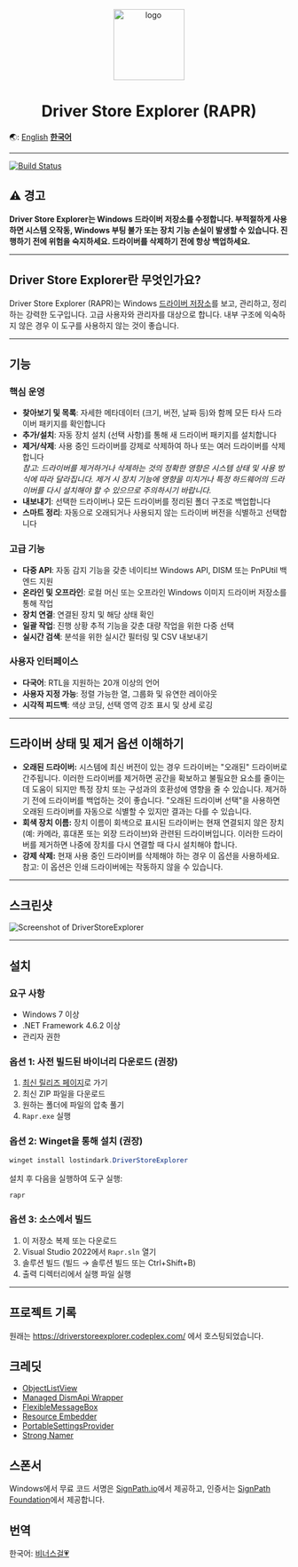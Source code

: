 <div align="center">

<img src="./Rapr/icon.ico" alt="logo" width="128">

# Driver Store Explorer (RAPR)

</div>

🌏: [English](/) [**한국어**](/README_KO.md)

---

[![Build Status](https://ci.appveyor.com/api/projects/status/kqtvhfq23am2gq26/branch/master?svg=true)](https://ci.appveyor.com/project/lostindark/driverstoreexplorer/branch/master)

## ⚠️ 경고
**Driver Store Explorer는 Windows 드라이버 저장소를 수정합니다. 부적절하게 사용하면 시스템 오작동, Windows 부팅 불가 또는 장치 기능 손실이 발생할 수 있습니다. 진행하기 전에 위험을 숙지하세요. 드라이버를 삭제하기 전에 항상 백업하세요.**

---

## Driver Store Explorer란 무엇인가요?

Driver Store Explorer (RAPR)는 Windows [드라이버 저장소](https://msdn.microsoft.com/ko-kr/library/ff544868(VS.85).aspx)를 보고, 관리하고, 정리하는 강력한 도구입니다. 고급 사용자와 관리자를 대상으로 합니다. 내부 구조에 익숙하지 않은 경우 이 도구를 사용하지 않는 것이 좋습니다.

---


## 기능

### 핵심 운영
* **찾아보기 및 목록**: 자세한 메타데이터 (크기, 버전, 날짜 등)와 함께 모든 타사 드라이버 패키지를 확인합니다
* **추가/설치**: 자동 장치 설치 (선택 사항)를 통해 새 드라이버 패키지를 설치합니다
* **제거/삭제**: 사용 중인 드라이버를 강제로 삭제하여 하나 또는 여러 드라이버를 삭제합니다  
	_참고: 드라이버를 제거하거나 삭제하는 것의 정확한 영향은 시스템 상태 및 사용 방식에 따라 달라집니다. 제거 시 장치 기능에 영향을 미치거나 특정 하드웨어의 드라이버를 다시 설치해야 할 수 있으므로 주의하시기 바랍니다._
* **내보내기**: 선택한 드라이버나 모든 드라이버를 정리된 폴더 구조로 백업합니다
* **스마트 정리**: 자동으로 오래되거나 사용되지 않는 드라이버 버전을 식별하고 선택합니다

### 고급 기능
* **다중 API**: 자동 감지 기능을 갖춘 네이티브 Windows API, DISM 또는 PnPUtil 백엔드 지원
* **온라인 및 오프라인**: 로컬 머신 또는 오프라인 Windows 이미지 드라이버 저장소를 통해 작업
* **장치 연결**: 연결된 장치 및 해당 상태 확인
* **일괄 작업**: 진행 상황 추적 기능을 갖춘 대량 작업을 위한 다중 선택
* **실시간 검색**: 분석을 위한 실시간 필터링 및 CSV 내보내기

### 사용자 인터페이스
* **다국어**: RTL을 지원하는 20개 이상의 언어
* **사용자 지정 가능**: 정렬 가능한 열, 그룹화 및 유연한 레이아웃
* **시각적 피드백**: 색상 코딩, 선택 영역 강조 표시 및 상세 로깅

---

## 드라이버 상태 및 제거 옵션 이해하기

- **오래된 드라이버:** 시스템에 최신 버전이 있는 경우 드라이버는 "오래된" 드라이버로 간주됩니다. 이러한 드라이버를 제거하면 공간을 확보하고 불필요한 요소를 줄이는 데 도움이 되지만 특정 장치 또는 구성과의 호환성에 영향을 줄 수 있습니다. 제거하기 전에 드라이버를 백업하는 것이 좋습니다. "오래된 드라이버 선택"을 사용하면 오래된 드라이버를 자동으로 식별할 수 있지만 결과는 다를 수 있습니다.
- **회색 장치 이름:** 장치 이름이 회색으로 표시된 드라이버는 현재 연결되지 않은 장치 (예: 카메라, 휴대폰 또는 외장 드라이브)와 관련된 드라이버입니다. 이러한 드라이버를 제거하면 나중에 장치를 다시 연결할 때 다시 설치해야 합니다.
- **강제 삭제:** 현재 사용 중인 드라이버를 삭제해야 하는 경우 이 옵션을 사용하세요. 참고: 이 옵션은 인쇄 드라이버에는 작동하지 않을 수 있습니다.
---

## 스크린샷
![Screenshot of DriverStoreExplorer](https://github.com/user-attachments/assets/2d7df896-494d-4bcd-b064-5f05696cd0d3)

---

## 설치

### 요구 사항
- Windows 7 이상
- .NET Framework 4.6.2 이상
- 관리자 권한

### 옵션 1: 사전 빌드된 바이너리 다운로드 (권장)
1. [최신 릴리즈 페이지](https://github.com/lostindark/DriverStoreExplorer/releases/latest)로 가기
2. 최신 ZIP 파일을 다운로드
3. 원하는 폴더에 파일의 압축 풀기
4. `Rapr.exe` 실행

### 옵션 2: Winget을 통해 설치 (권장)
```powershell
winget install lostindark.DriverStoreExplorer
```
설치 후 다음을 실행하여 도구 실행:
```powershell
rapr
```

### 옵션 3: 소스에서 빌드
1. 이 저장소 복제 또는 다운로드
2. Visual Studio 2022에서 `Rapr.sln` 열기
3. 솔루션 빌드 (빌드 → 솔루션 빌드 또는 Ctrl+Shift+B)
4. 출력 디렉터리에서 실행 파일 실행

---

## 프로젝트 기록
원래는 https://driverstoreexplorer.codeplex.com/ 에서 호스팅되었습니다.

## 크레딧
- [ObjectListView](http://objectlistview.sourceforge.net/)
- [Managed DismApi Wrapper](https://github.com/jeffkl/ManagedDism)
- [FlexibleMessageBox](https://www.codeproject.com/Articles/601900/FlexibleMessageBox-A-Flexible-Replacement-for-the)
- [Resource Embedder](https://github.com/0xced/resource-embedder)
- [PortableSettingsProvider](https://github.com/bluegrams/SettingsProviders)
- [Strong Namer](https://github.com/dsplaisted/strongnamer)

## 스폰서
Windows에서 무료 코드 서명은 [SignPath.io]에서 제공하고, 인증서는 [SignPath Foundation]에서 제공합니다.

[SignPath.io]: https://signpath.io
[SignPath Foundation]: https://signpath.org

## 번역
한국어: [비너스걸💗](https://github.com/VenusGirl)